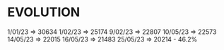 # EVOLUTION

1/01/23 => 30634
1/02/23 => 25174
9/02/23 => 22807
10/05/23 => 22573
14/05/23 => 22015
16/05/23 => 21483
25/05/23 => 20214 - 46.2%